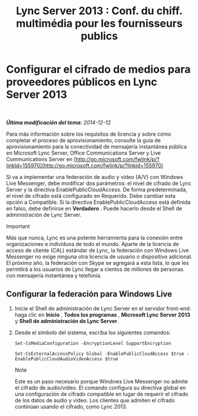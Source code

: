 ﻿---
title: "Lync Server 2013 : Conf. du chiff. multimédia pour les fournisseurs publics"
TOCTitle: Configurar el cifrado de medios para proveedores públicos
ms:assetid: a95814cf-c5a9-4652-8ffc-c469a2653153
ms:mtpsurl: https://technet.microsoft.com/es-es/library/JJ205149(v=OCS.15)
ms:contentKeyID: 48276304
ms.date: 01/07/2017
mtps_version: v=OCS.15
ms.translationtype: HT
---

# Configurar el cifrado de medios para proveedores públicos en Lync Server 2013

 

_**Última modificación del tema:** 2014-12-12_

Para más información sobre los requisitos de licencia y sobre cómo completar el proceso de aprovisionamiento, consulte la guía de aprovisionamiento para la conectividad de mensajería instantánea pública en Microsoft Lync Server, Office Communications Server y Live Communications Server en [http://go.microsoft.com/fwlink/p/?linkId=155970](http://go.microsoft.com/fwlink/p/?linkid=155970)

Si va a implementar una federación de audio y vídeo (A/V) con Windows Live Messenger, debe modificar dos parámetros: el nivel de cifrado de Lync Server y la directiva EnablePublicCloudAccess. De forma predeterminada, el nivel de cifrado está configurado en Requerido. Debe cambiar esta opción a Compatible. Si la directiva EnablePublicCloudAccess está definida en falso, debe definirse en **Verdadero** . Puede hacerlo desde el Shell de administración de Lync Server.

> [!IMPORTANT]  
> Más que nunca, Lync es una potente herramienta para la conexión entre organizaciones e individuos de todo el mundo. Aparte de la licencia de acceso de cliente (CAL) estándar de Lync, la federación con Windows Live Messenger no exige ninguna otra licencia de usuario o dispositivo adicional. El próximo año, la federación con Skype se agregará a esta lista, lo que les permitirá a los usuarios de Lync llegar a cientos de millones de personas con mensajería instantánea y telefonía.



## Configurar la federación para Windows Live

1.  Inicie el Shell de administración de Lync Server en el servidor front-end: haga clic en **Inicio** , **Todos los programas** , **Microsoft Lync Server 2013** y **Shell de administración de Lync Server**.

2.  Desde el símbolo del sistema, escriba los siguientes comandos:
    
    ```
    Set-CsMediaConfiguration -EncryptionLevel SupportEncryption
    ```
    ```
    Set-CsExternalAccessPolicy Global -EnablePublicCloudAccess $true -EnablePublicCloudAudioVideoAccess $true
    ```

    > [!NOTE]
    > Este es un paso necesario porque Windows Live Messenger no admite el cifrado de audio/vídeo. El comando configura su directiva global en una configuración de cifrado compatible en lugar de requerir el cifrado de los datos de audio y vídeo. Los clientes que admiten el cifrado continúan usando el cifrado, como Lync 2013.


